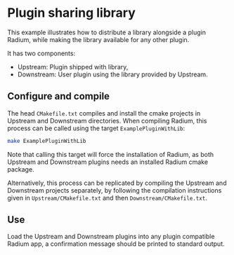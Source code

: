 # Plugin sharing library
This example illustrates how to distribute a library alongside a plugin Radium, while making the
library available for any other plugin.

It has two components:
 - Upstream: Plugin shipped with library,
 - Downstream: User plugin using the library provided by Upstream.

## Configure and compile
The head `CMakefile.txt` compiles and install the cmake projects in Upstream and Downstream directories.
When compiling Radium, this process can be called using the target `ExamplePluginWithLib`:
```bash
make ExamplePluginWithLib
```
Note that calling this target will force the installation of Radium, as both Upstream and Downstream
plugins needs an installed Radium cmake package.

Alternatively, this process can be replicated by compiling the Upstream and Downstream projects separately,
by following the compilation instructions given in `Upstream/CMakefile.txt` and then `Downstream/CMakefile.txt`.

## Use
Load the Upstream and Downstream plugins into any plugin compatible Radium app, a confirmation
message should be printed to standard output.
